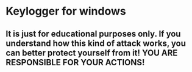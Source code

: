 # Keylogger for windows
## It is just for educational purposes only. If you understand how this kind of attack works, you can better protect yourself from it! YOU ARE RESPONSIBLE FOR YOUR ACTIONS!

